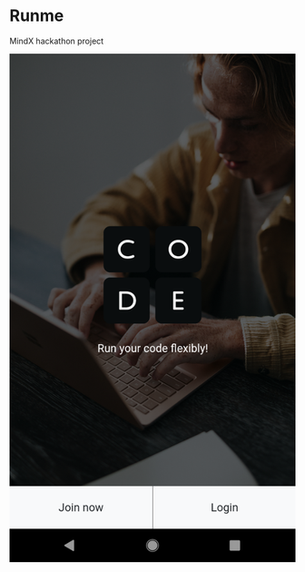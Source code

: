 # Runme
MindX hackathon project

<img src="https://raw.githubusercontent.com/duyanh14/Runme/main/Screenshot/1_welcome.png" height="20%">
